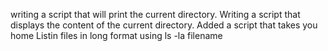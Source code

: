 writing a script that will print the current directory.
Writing a script that displays the content of the current directory.
Added a script that takes you home
Listin files in long format using ls -la filename

